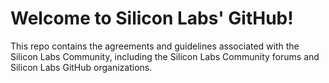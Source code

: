 # Welcome to Silicon Labs' GitHub!

This repo contains the agreements and guidelines associated with the Silicon Labs Community, including the Silicon Labs Community forums and Silicon Labs GitHub organizations.

